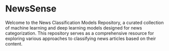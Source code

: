 # NewsSense
Welcome to the News Classification Models Repository, a curated collection of machine learning and deep learning models designed for news categorization. This repository serves as a comprehensive resource for exploring various approaches to classifying news articles based on their content.
